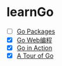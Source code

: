 # learnGo
- [ ] [Go Packages](https://github.com/hyzgh/learnGo/blob/master/Go-Packages.md)
- [x] [Go Web编程](https://github.com/hyzgh/learnGo/blob/master/Go-Web%E7%BC%96%E7%A8%8B.md)
- [x] [Go in Action](https://github.com/hyzgh/learnGo/blob/master/Go-in-Action.md)
- [x] [A Tour of Go](https://github.com/hyzgh/learnGo/blob/master/A-Tour-of-Go.md)
